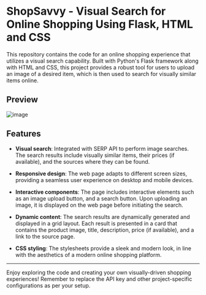 # ShopSavvy - Visual Search for Online Shopping Using Flask, HTML and CSS

This repository contains the code for an online shopping experience that utilizes a visual search capability. Built with Python's Flask framework along with HTML and CSS, this project provides a robust tool for users to upload an image of a desired item, which is then used to search for visually similar items online.

## Preview

![image](static/Assets/homepage.png)

## Features

- **Visual search**: Integrated with SERP API to perform image searches. The search results include visually similar items, their prices (if available), and the sources where they can be found.

- **Responsive design**: The web page adapts to different screen sizes, providing a seamless user experience on desktop and mobile devices.

- **Interactive components**: The page includes interactive elements such as an image upload button, and a search button. Upon uploading an image, it is displayed on the web page before initiating the search.

- **Dynamic content**: The search results are dynamically generated and displayed in a grid layout. Each result is presented in a card that contains the product image, title, description, price (if available), and a link to the source page.

- **CSS styling**: The stylesheets provide a sleek and modern look, in line with the aesthetics of a modern online shopping platform.

---

Enjoy exploring the code and creating your own visually-driven shopping experiences! Remember to replace the API key and other project-specific configurations as per your setup.